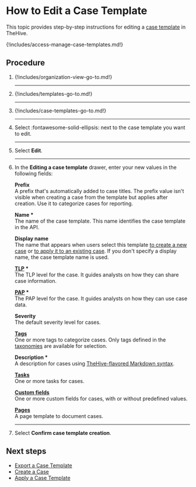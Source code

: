# How to Edit a Case Template

This topic provides step-by-step instructions for editing a [case template](about-case-templates.md) in TheHive.

{!includes/access-manage-case-templates.md!}

## Procedure

1. {!includes/organization-view-go-to.md!}

    ---

2. {!includes/templates-go-to.md!}

    ---

3. {!includes/case-templates-go-to.md!}

    ---

4. Select :fontawesome-solid-ellipsis: next to the case template you want to edit.

    ---

5. Select **Edit**.

    ---

6. In the **Editing a case template** drawer, enter your new values in the following fields:

    **Prefix**  
    A prefix that's automatically added to case titles. The prefix value isn't visible when creating a case from the template but applies after creation. Use it to categorize cases for reporting.
            
    **Name \***  
    The name of the case template. This name identifies the case template in the API.
    
    **Display name**  
    The name that appears when users select this template [to create a new case](../../../../analyst-corner/cases/create-a-new-case.md) or [to apply it to an existing case](../../../../analyst-corner/cases/apply-a-case-template.md). If you don't specify a display name, the case template name is used.
    
    **[TLP](https://www.misp-project.org/taxonomies.html#_tlp) \***  
    The TLP level for the case. It guides analysts on how they can share case information.
    
    **[PAP](https://www.misp-project.org/taxonomies.html#_pap) \***  
    The PAP level for the case. It guides analysts on how they can use case data.
    
    **Severity**  
    The default severity level for cases.
    
    **[Tags](../../../../analyst-corner/cases/adding_to_a_case.md)**  
    One or more tags to categorize cases. Only tags defined in the [taxonomies](../../../../../administration/taxonomies.md#view-a-taxonomie) are available for selection.
    
    **Description \***  
    A description for cases using [TheHive-flavored Markdown syntax](../../../../thehive-flavored-markdown.md).
    
    **[Tasks](../../../../analyst-corner/cases/adding_to_a_case.md)**  
    One or more tasks for cases.
    
    **[Custom fields](../../../../analyst-corner/cases/adding_to_a_case.md)**  
    One or more custom fields for cases, with or without predefined values.
    
    **[Pages](../../../../knowledge-base/create-a-knowledge-base-page#create-a-page-at-the-case-level.md)**  
    A page template to document cases.

    ---

7. Select **Confirm case template creation**.

## Next steps

* [Export a Case Template](export-a-case-template.md)
* [Create a Case](../../../../analyst-corner/cases/create-a-new-case.md)
* [Apply a Case Template](../../../../analyst-corner/cases/apply-a-case-template.md)